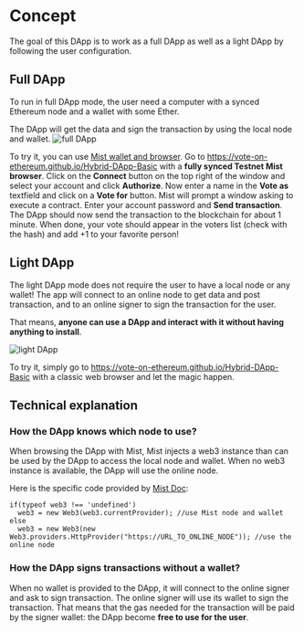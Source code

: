 # Concept

The goal of this DApp is to work as a full DApp as well as a light DApp by following the user configuration.

## Full DApp

To run in full DApp mode, the user need a computer with a synced Ethereum node and a wallet with some Ether.

The DApp will get the data and sign the transaction by using the local node and wallet.
![full DApp](https://vote-on-ethereum.github.io/Concept/src/fulldApp.svg)

To try it, you can use [Mist wallet and browser](https://github.com/ethereum/mist). Go to https://vote-on-ethereum.github.io/Hybrid-DApp-Basic with a **fully synced Testnet Mist browser**. Click on the **Connect** button on the top right of the window and select your account and click **Authorize**. Now enter a name in the **Vote as** textfield and click on a **Vote for** button. Mist will prompt a window asking to execute a contract. Enter your account password and **Send transaction**. The DApp should now send the transaction to the blockchain for about 1 minute. When done, your vote should appear in the voters list (check with the hash) and add +1 to your favorite person!

## Light DApp

The light DApp mode does not require the user to have a local node or any wallet! The app will connect to an online node to get data and post transaction, and to an online signer to sign the transaction for the user.

That means, **anyone can use a DApp and interact with it without having anything to install**.

![light DApp](https://vote-on-ethereum.github.io/Concept/src/hybriddApp.svg)

To try it, simply go to https://vote-on-ethereum.github.io/Hybrid-DApp-Basic with a classic web browser and let the magic happen.

## Technical explanation

### How the DApp knows which node to use?

When browsing the DApp with Mist, Mist injects a web3 instance than can be used by the DApp to access the local node and wallet. When no web3 instance is available, the DApp will use the online node.

Here is the specific code provided by [Mist Doc](https://github.com/ethereum/mist/blob/develop/MISTAPI.md#note-for-dapp-developers):

```node
if(typeof web3 !== 'undefined')
  web3 = new Web3(web3.currentProvider); //use Mist node and wallet
else
  web3 = new Web3(new Web3.providers.HttpProvider("https://URL_TO_ONLINE_NODE")); //use the online node
```

### How the DApp signs transactions without a wallet?

When no wallet is provided to the DApp, it will connect to the online signer and ask to sign transaction. The online signer will use its wallet to sign the transaction. That means that the gas needed for the transaction will be paid by the signer wallet: the DApp become **free to use for the user**.

